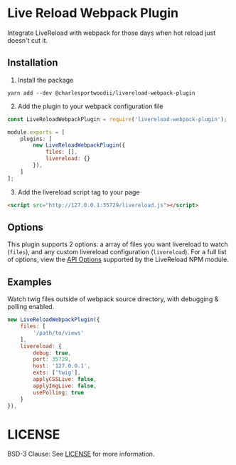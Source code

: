 # Live Reload Webpack Plugin

Integrate LiveReload with webpack for those days when hot reload just doesn't cut it.

## Installation

1. Install the package

```
yarn add --dev @charlesportwoodii/livereload-webpack-plugin
```

2. Add the plugin to your webpack configuration file

```js
const LiveReloadWebpackPlugin = require('livereload-webpack-plugin');

module.exports = [
    plugins: [
        new LiveReloadWebpackPlugin({
            files: [],
            livereload: {}
        }),
    ]
];
```

3. Add the livereload script tag to your page

```html
<script src="http://127.0.0.1:35729/livereload.js"></script>
```

## Options

This plugin supports 2 options: a array of files you want livereload to watch (`files`), and any custom livereload configuration (`livereload`). For a full list of options, view the [API Options](https://www.npmjs.com/package/livereload#api-options) supported by the LiveReload NPM module.

## Examples

Watch twig files outside of webpack source directory, with debugging & polling enabled.

```js
new LiveReloadWebpackPlugin({
    files: [
        '/path/to/views'
    ],
    livereload: {
        debug: true,
        port: 35729,
        host: '127.0.0.1',
        exts: ['twig'],
        applyCSSLive: false,
        applyImgLive: false,
        usePolling: true
    }
}),
```

# LICENSE

BSD-3 Clause: See [LICENSE](LICENSE) for more information.